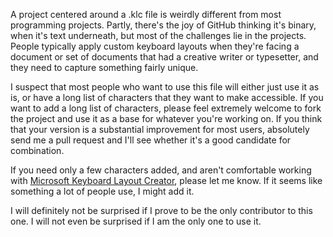 A project centered around a .klc file is weirdly different from most programming projects.  Partly, there's the joy of GitHub thinking it's binary, when it's text underneath, but most of the challenges lie in the projects. People typically apply custom keyboard layouts when they're facing a document or set of documents that had a creative writer or typesetter, and they need to capture something fairly unique.

I suspect that most people who want to use this file will either just use it as is, or have a long list of characters that they want to make accessible.  If you want to add a long list of characters, please feel extremely welcome to fork the project and use it as a base for whatever you're working on. If you think that your version is a substantial improvement for most users, absolutely send me a pull request and I'll see whether it's a good candidate for combination.

If you need only a few characters added, and aren't comfortable working with [Microsoft Keyboard Layout Creator](https://www.microsoft.com/en-us/download/details.aspx?id=22339), please let me know. If it seems like something a lot of people use, I might add it.

I will definitely not be surprised if I prove to be the only contributor to this one.  I will not even be surprised if I am the only one to use it.
